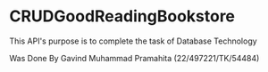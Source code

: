 # CRUDGoodReadingBookstore
This API's purpose is to complete the task of Database Technology

Was Done By Gavind Muhammad Pramahita (22/497221/TK/54484)
